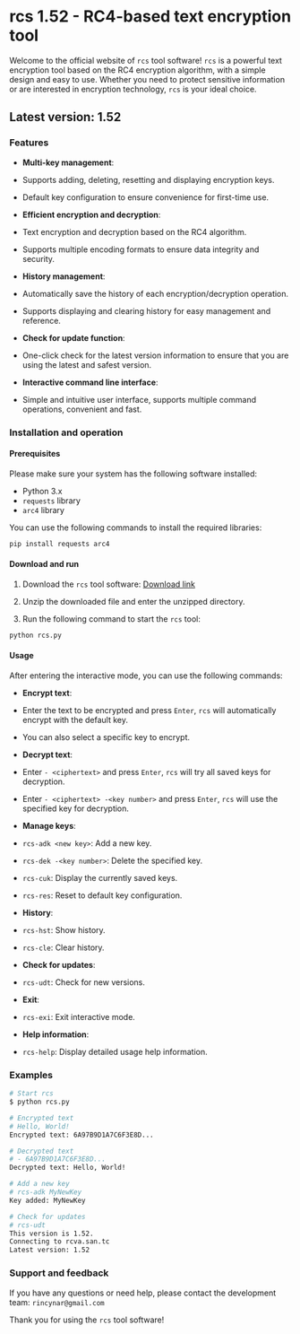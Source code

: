 # rcs 1.52 - RC4-based text encryption tool

Welcome to the official website of `rcs` tool software! `rcs` is a powerful text encryption tool based on the RC4 encryption algorithm, with a simple design and easy to use. Whether you need to protect sensitive information or are interested in encryption technology, `rcs` is your ideal choice.

## Latest version: 1.52

### Features

- **Multi-key management**:
- Supports adding, deleting, resetting and displaying encryption keys.
- Default key configuration to ensure convenience for first-time use.

- **Efficient encryption and decryption**:
- Text encryption and decryption based on the RC4 algorithm.
- Supports multiple encoding formats to ensure data integrity and security.

- **History management**:
- Automatically save the history of each encryption/decryption operation.
- Supports displaying and clearing history for easy management and reference.

- **Check for update function**:
- One-click check for the latest version information to ensure that you are using the latest and safest version.

- **Interactive command line interface**:
- Simple and intuitive user interface, supports multiple command operations, convenient and fast.

### Installation and operation

#### Prerequisites

Please make sure your system has the following software installed:
- Python 3.x
- `requests` library
- `arc4` library

You can use the following commands to install the required libraries:

```sh
pip install requests arc4
```

#### Download and run

1. Download the `rcs` tool software:
[Download link](http://rcva.san.tc/assets/rcs.zip)

2. Unzip the downloaded file and enter the unzipped directory.

3. Run the following command to start the `rcs` tool:

```sh
python rcs.py
```

#### Usage

After entering the interactive mode, you can use the following commands:

- **Encrypt text**:
- Enter the text to be encrypted and press `Enter`, `rcs` will automatically encrypt with the default key.
- You can also select a specific key to encrypt.

- **Decrypt text**:
- Enter `- <ciphertext>` and press `Enter`, `rcs` will try all saved keys for decryption.
- Enter `- <ciphertext> -<key number>` and press `Enter`, `rcs` will use the specified key for decryption.

- **Manage keys**:
- `rcs-adk <new key>`: Add a new key.
- `rcs-dek -<key number>`: Delete the specified key.
- `rcs-cuk`: Display the currently saved keys.
- `rcs-res`: Reset to default key configuration.

- **History**:
- `rcs-hst`: Show history.
- `rcs-cle`: Clear history.

- **Check for updates**:
- `rcs-udt`: Check for new versions.

- **Exit**:
- `rcs-exi`: Exit interactive mode.

- **Help information**:
- `rcs-help`: Display detailed usage help information.

### Examples

```sh
# Start rcs
$ python rcs.py

# Encrypted text
# Hello, World!
Encrypted text: 6A97B9D1A7C6F3E8D...

# Decrypted text
# - 6A97B9D1A7C6F3E8D...
Decrypted text: Hello, World!

# Add a new key
# rcs-adk MyNewKey
Key added: MyNewKey

# Check for updates
# rcs-udt
This version is 1.52.
Connecting to rcva.san.tc
Latest version: 1.52
```

### Support and feedback

If you have any questions or need help, please contact the development team: `rincynar@gmail.com`

Thank you for using the `rcs` tool software!